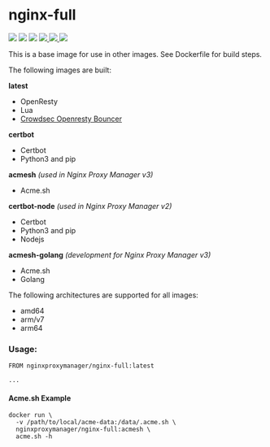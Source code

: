 # nginx-full

<p>
  <img src="https://img.shields.io/badge/openresty-1.21.4.1-green.svg?style=for-the-badge">
  <img src="https://img.shields.io/badge/lua-5.1.5-green.svg?style=for-the-badge">
  <img src="https://img.shields.io/badge/luarocks-3.3.1-green.svg?style=for-the-badge">
  <a href="https://hub.docker.com/repository/docker/nginxproxymanager/nginx-full">
    <img src="https://img.shields.io/docker/stars/nginxproxymanager/nginx-full.svg?style=for-the-badge">
  </a>
  <a href="https://hub.docker.com/repository/docker/nginxproxymanager/nginx-full">
    <img src="https://img.shields.io/docker/pulls/nginxproxymanager/nginx-full.svg?style=for-the-badge">
  </a>
  <a href="https://ci.nginxproxymanager.com/blue/organizations/jenkins/docker-nginx-full/branches/">
    <img src="https://img.shields.io/jenkins/build?jobUrl=https%3A%2F%2Fci.nginxproxymanager.com%2Fjob%2Fdocker-nginx-full%2Fjob%2Fmaster&style=for-the-badge">
  </a>
</p>

This is a base image for use in other images. See Dockerfile for build steps.

The following images are built:

**latest**
- OpenResty
- Lua
- [Crowdsec Openresty Bouncer](https://github.com/crowdsecurity/cs-openresty-bouncer)

**certbot**
- Certbot
- Python3 and pip

**acmesh** _(used in Nginx Proxy Manager v3)_
- Acme.sh

**certbot-node** _(used in Nginx Proxy Manager v2)_
- Certbot
- Python3 and pip
- Nodejs

**acmesh-golang** _(development for Nginx Proxy Manager v3)_
- Acme.sh
- Golang

The following architectures are supported for all images:

- amd64
- arm/v7
- arm64

### Usage:

```
FROM nginxproxymanager/nginx-full:latest

...
```

#### Acme.sh Example

```
docker run \
  -v /path/to/local/acme-data:/data/.acme.sh \
  nginxproxymanager/nginx-full:acmesh \
  acme.sh -h
```
